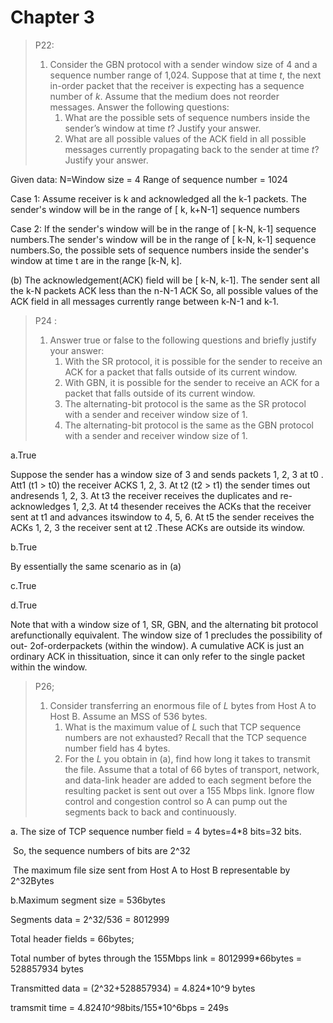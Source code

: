 # Chapter 3



> P22:
>
> 1. Consider the GBN protocol with a sender window size of 4 and a sequence number range of 1,024. Suppose that at time *t*, the next in-order packet that the receiver is expecting has a sequence number of *k*. Assume that the medium does not reorder messages. Answer the following questions:
>    1. What are the possible sets of sequence numbers inside the sender’s window at time *t*? Justify your answer.
>    2. What are all possible values of the ACK field in all possible messages currently propagating back to the sender at time *t*? Justify your answer.

Given data:
		N=Window size = 4
		Range of sequence number = 1024	

Case 1: Assume receiver is k and acknowledged all the k-1 packets. The sender's
window will be in the range of [ k, k+N-1] sequence numbers
	

Case 2: If the sender's window will be in the range of [ k-N, k-1] sequence  	numbers.The sender's window will be in the range of [ k-N, k-1] sequence numbers.So, the possible sets of sequence numbers inside the sender's  window at time t are in the range [k-N, k].



(b)
The acknowledgement(ACK) field will be [ k-N, k-1]. The sender sent all the k-N
packets ACK less than the n-N-1 ACK
So, all possible values of the ACK field in all messages currently range between
k-N-1 and k-1.

> P24 :
>
> 1. Answer true or false to the following questions and briefly justify your answer:
>    1. With the SR protocol, it is possible for the sender to receive an ACK for a packet that falls outside of its current window.
>    2. With GBN, it is possible for the sender to receive an ACK for a packet that falls outside of its current window.
>    3. The alternating-bit protocol is the same as the SR protocol with a sender and receiver window size of 1.
>    4. The alternating-bit protocol is the same as the GBN protocol with a sender and receiver window size of 1.

a.True

Suppose the sender has a window size of 3 and sends packets 1, 2, 3 at t0 . Att1 (t1 > t0) the receiver ACKS 1, 2, 3. At t2 (t2 > t1) the sender times out andresends 1, 2, 3. At t3 the receiver receives the duplicates and re-acknowledges 1, 2,3. At t4 thesender receives the ACKs that the receiver sent at t1 and advances itswindow to 4, 5, 6. At t5 the sender receives the  ACKs 1, 2, 3 the receiver sent at t2 .These ACKs are outside its window.

b.True

By essentially the same scenario as in (a)

c.True

d.True

Note that with a window size of 1, SR, GBN, and the alternating bit protocol arefunctionally equivalent. The window size of 1 precludes the possibility of out-
2of-orderpackets (within the window). A cumulative ACK is just an ordinary ACK in thissituation, since it can only refer to the single packet within the window.

> P26;
>
> 1. Consider transferring an enormous file of *L* bytes from Host A to Host B. Assume an MSS of 536 bytes.
>    1. What is the maximum value of *L* such that TCP sequence numbers are not exhausted? Recall that the TCP sequence number field has 4 bytes.
>    2. For the *L* you obtain in (a), find how long it takes to transmit the file. Assume that a total of 66 bytes of transport, network, and data-link header are added to each segment before the resulting packet is sent out over a 155 Mbps link. Ignore flow control and congestion control so A can pump out the segments back to back and continuously.

a. The size of TCP sequence number field = 4 bytes=4*8 bits=32 bits.

​	So, the sequence numbers of bits are 2^32

​	The maximum file size sent from Host A to Host B representable by 2^32Bytes

b.Maximum segment size = 536bytes

Segments data = 2^32/536 = 8012999

Total header fields = 66bytes;

Total number of bytes through the 155Mbps link = 8012999*66bytes = 528857934 bytes

Transmitted data = (2^32+528857934) = 4.824*10^9 bytes

tramsmit time = 4.824*10^9*8bits/155*10^6bps = 249s
